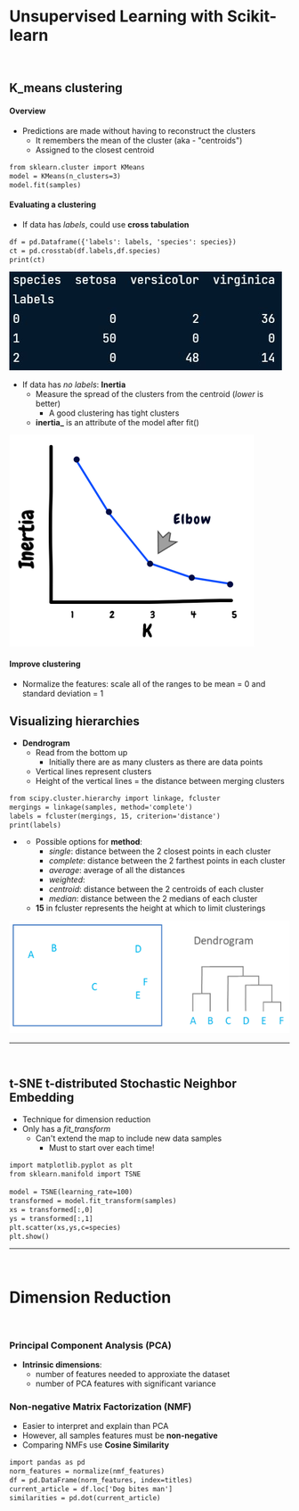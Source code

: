 # __Unsupervised Learning with Scikit-learn__
<br>


## __K_means clustering__
#### __Overview__
- Predictions are made without having to reconstruct the clusters
    - It remembers the mean of the cluster (aka - "centroids")
    - Assigned to the closest centroid
```
from sklearn.cluster import KMeans
model = KMeans(n_clusters=3)
model.fit(samples)
```

#### __Evaluating a clustering__
- If data has *labels*, could use __cross tabulation__
```
df = pd.Dataframe({'labels': labels, 'species': species})
ct = pd.crosstab(df.labels,df.species)
print(ct)
```
![alt text](./images/CrossTabulation.JPG "Image of cross tabulation")

- If data has *no labels*: __Inertia__
    - Measure the spread of the clusters from the centroid (*lower* is better)
        - A good clustering has tight clusters
    - **inertia_** is an attribute of the model after fit()

![alt text](./images/InertiaPlot.png "Image of cross tabulation")

#### __Improve clustering__
- Normalize the features: scale all of the ranges to be mean = 0 and standard deviation = 1


## __Visualizing hierarchies__
- __Dendrogram__
    - Read from the bottom up
        - Initially there are as many clusters as there are data points
    - Vertical lines represent clusters
    - Height of the vertical lines = the distance between merging clusters

```
from scipy.cluster.hierarchy import linkage, fcluster
mergings = linkage(samples, method='complete')
labels = fcluster(mergings, 15, criterion='distance')
print(labels)
```
- 
    - Possible options for __method__:
        - *single*: distance between the 2 closest points in each cluster
        - *complete*: distance between the 2 farthest points in each cluster
        - *average*: average of all the distances
        - *weighted*: 
        - *centroid*: distance between the 2 centroids of each cluster
        - *median*: distance between the 2 medians of each cluster
    - **15** in fcluster represents the height at which to limit clusterings

![alt-text](./images/Dendrogram.png "Image that illustrates a dendrogram.")
<br>
___
<br>

## __t-SNE t-distributed Stochastic Neighbor Embedding__
- Technique for dimension reduction
- Only has a *fit_transform*
    - Can't extend the map to include new data samples
        - Must to start over each time!
```
import matplotlib.pyplot as plt
from sklearn.manifold import TSNE

model = TSNE(learning_rate=100)
transformed = model.fit_transform(samples)
xs = transformed[:,0]
ys = transformed[:,1]
plt.scatter(xs,ys,c=species)
plt.show()
``` 
___
<br>

# __Dimension Reduction__
<br>

### __Principal Component Analysis (PCA)__
- __Intrinsic dimensions__: 
    - number of features needed to approxiate the dataset
    - number of PCA features with significant variance

### __Non-negative Matrix Factorization (NMF)__
- Easier to interpret and explain than PCA
- However, all samples features must be **non-negative**
- Comparing NMFs use __Cosine Similarity__
```
import pandas as pd
norm_features = normalize(nmf_features)
df = pd.DataFrame(norm_features, index=titles)
current_article = df.loc['Dog bites man']
similarities = pd.dot(current_article)
```